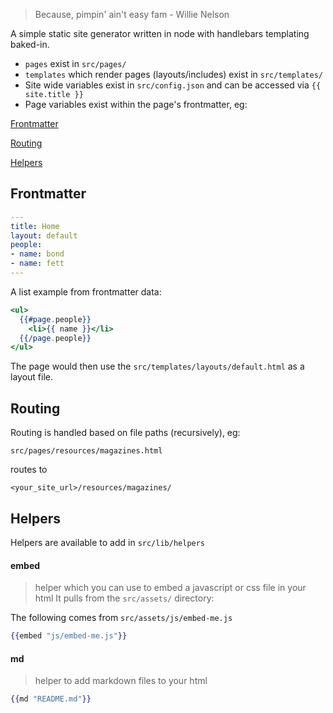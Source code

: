 > Because, pimpin' ain't easy fam - Willie Nelson

A simple static site generator written in node with handlebars templating baked-in.

- `pages` exist in `src/pages/`
- `templates` which render pages (layouts/includes) exist in `src/templates/`
- Site wide variables exist in `src/config.json` and can be accessed via `{{ site.title }}`
- Page variables exist within the page's frontmatter, eg:


[Frontmatter](#frontmatter)

[Routing](#routing)

[Helpers](#helpers)


## Frontmatter

```yaml
---
title: Home
layout: default
people:
- name: bond
- name: fett
---
```

A list example from frontmatter data:

```handlebars
<ul>
  {{#page.people}}
    <li>{{ name }}</li>
  {{/page.people}}
</ul>
```

The page would then use the `src/templates/layouts/default.html` as a layout file.


## Routing

Routing is handled based on file paths (recursively), eg:

```
src/pages/resources/magazines.html
```

routes to

```
<your_site_url>/resources/magazines/
```


## Helpers

Helpers are available to add in `src/lib/helpers`

#### embed
> helper which you can use to embed a javascript or css file in your html
  It pulls from the `src/assets/` directory:

The following comes from `src/assets/js/embed-me.js`

```handlebars
{{embed "js/embed-me.js"}}
```

#### md
> helper to add markdown files to your html

```handlebars
{{md "README.md"}}
```
